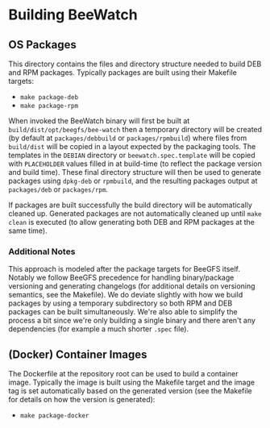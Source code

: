 # Building BeeWatch

## OS Packages 

This directory contains the files and directory structure needed to build DEB
and RPM packages. Typically packages are built using their Makefile targets:

* `make package-deb`
* `make package-rpm`

When invoked the BeeWatch binary will first be built at
`build/dist/opt/beegfs/bee-watch` then a temporary directory will be created (by
default at `packages/debbuild` or `packages/rpmbuild`) where files from
`build/dist` will be copied in a layout expected by the packaging tools. The
templates in the `DEBIAN` directory or `beewatch.spec.template` will be copied
with `PLACEHOLDER` values filled in at build-time (to reflect the package
version and build time). These final directory structure will then be used to
generate packages using `dpkg-deb` or `rpmbuild`, and the resulting packages
output at `packages/deb` or `packages/rpm`.

If packages are built successfully the build directory will be automatically
cleaned up. Generated packages are not automatically cleaned up until `make
clean` is executed (to allow generating both DEB and RPM packages at the same
time).

### Additional Notes

This approach is modeled after the package targets for BeeGFS itself. Notably we
follow BeeGFS precedence for handling binary/package versioning and generating
changelogs (for additional details on versioning semantics, see the Makefile).
We do deviate slightly with how we build packages by using a temporary
subdirectory so both RPM and DEB packages can be built simultaneously. We're
also able to simplify the process a bit since we're only building a single
binary and there aren't any dependencies (for example a much shorter `.spec`
file).

## (Docker) Container Images

The Dockerfile at the repository root can be used to build a container image.
Typically the image is built using the Makefile target and the image tag is set
automatically based on the generated version (see the Makefile for details on
how the version is generated):

* `make package-docker`
